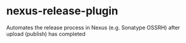 # nexus-release-plugin
Automates the release process in Nexus (e.g. Sonatype OSSRH) after upload (publish) has completed
